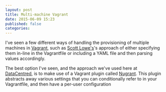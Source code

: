 ```yaml
---
layout: post
title: Multi-machine Vagrant
date: 2015-06-09 15:23
published: false
categories:
---
```


I've seen a few different ways of handling the provisioning of multiple machines in [Vagrant](http://vagrantup.com), such as [Scott Lowe's](http://blog.scottlowe.org)'s approach of either specifying them in-line in the
Vagrantfile or including a YAML file and then parsing values accordingly.

The best option I've seen, and the approach we've used here at [DataCentred](http://www.datacentred.co.uk), is to make use of a Vagrant plugin called [Nugrant](https://github.com/maoueh/nugrant).  This plugin abstracts away various settings that you can conditionally refer to in your Vagrantfile, and then have a per-user configuration 
